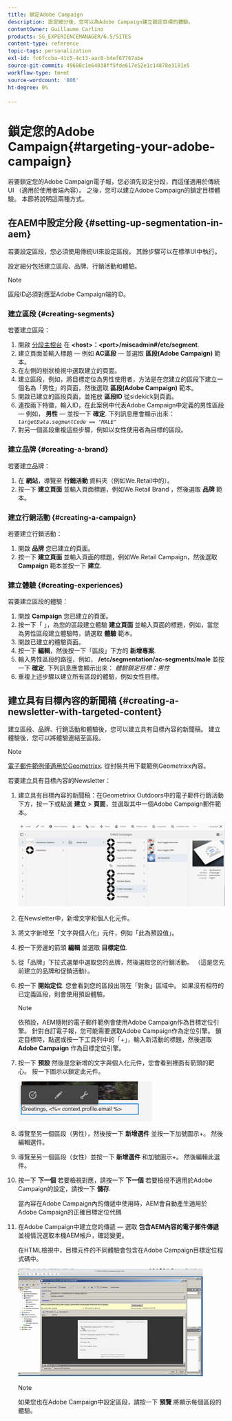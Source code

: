 ```yaml
---
title: 鎖定Adobe Campaign
description: 設定細分後，您可以為Adobe Campaign建立鎖定目標的體驗。
contentOwner: Guillaume Carlino
products: SG_EXPERIENCEMANAGER/6.5/SITES
content-type: reference
topic-tags: personalization
exl-id: fc6fccba-41c5-4c13-aac0-b4ef67767abe
source-git-commit: 49688c1e64038ff5fde617e52e1c14878e3191e5
workflow-type: tm+mt
source-wordcount: '806'
ht-degree: 0%

---
```


# 鎖定您的Adobe Campaign{#targeting-your-adobe-campaign}

若要鎖定您的Adobe Campaign電子報，您必須先設定分段，而這僅適用於傳統UI （適用於使用者端內容）。 之後，您可以建立Adobe Campaign的鎖定目標體驗。 本節將說明這兩種方式。

## 在AEM中設定分段 {#setting-up-segmentation-in-aem}

若要設定區段，您必須使用傳統UI來設定區段。 其餘步驟可以在標準UI中執行。

設定細分包括建立區段、品牌、行銷活動和體驗。

>[!NOTE]
>
>區段ID必須對應至Adobe Campaign端的ID。

### 建立區段 {#creating-segments}

若要建立區段：

1. 開啟 [分段主控台](http://localhost:4502/miscadmin#/etc/segmentation) 在 **&lt;host>：&lt;port>/miscadmin#/etc/segment**.
1. 建立頁面並輸入標題 — 例如 **AC區段** — 並選取 **區段(Adobe Campaign)** 範本。
1. 在左側的樹狀檢視中選取建立的頁面。
1. 建立區段，例如，將目標定位為男性使用者，方法是在您建立的區段下建立一個名為「男性」的頁面，然後選取 **區段(Adobe Campaign)** 範本。
1. 開啟已建立的區段頁面，並拖放 **區段ID** 從sidekick到頁面。
1. 連按兩下特徵，輸入ID，在此案例中代表Adobe Campaign中定義的男性區段 — 例如， **男性**  — 並按一下 **確定**. 下列訊息應會顯示出來： *`targetData.segmentCode == "MALE"`*
1. 對另一個區段重複這些步驟，例如以女性使用者為目標的區段。

### 建立品牌 {#creating-a-brand}

若要建立品牌：

1. 在 **網站**，導覽至 **行銷活動** 資料夾（例如We.Retail中的）。
1. 按一下 **建立頁面** 並輸入頁面標題，例如We.Retail Brand ，然後選取 **品牌** 範本。

### 建立行銷活動 {#creating-a-campaign}

若要建立行銷活動：

1. 開啟 **品牌** 您已建立的頁面。
1. 按一下 **建立頁面** 並輸入頁面的標題，例如We.Retail Campaign，然後選取 **Campaign** 範本並按一下 **建立**.

### 建立體驗 {#creating-experiences}

若要建立區段的體驗：

1. 開啟 **Campaign** 您已建立的頁面。
1. 按一下「 」，為您的區段建立體驗 **建立頁面** 並輸入頁面的標題，例如，當您為男性區段建立體驗時，請選取 **體驗** 範本。
1. 開啟已建立的體驗頁面。
1. 按一下 **編輯**，然後按一下「區段」下方的 **新增專案**.
1. 輸入男性區段的路徑，例如， **/etc/segmentation/ac-segments/male** 並按一下 **確定**. 下列訊息應會顯示出來： *體驗鎖定目標：男性*
1. 重複上述步驟以建立所有區段的體驗，例如女性目標。

## 建立具有目標內容的新聞稿 {#creating-a-newsletter-with-targeted-content}

建立區段、品牌、行銷活動和體驗後，您可以建立具有目標內容的新聞稿。 建立體驗後，您可以將體驗連結至區段。

>[!NOTE]
>
>[電子郵件範例僅適用於Geometrixx](/help/sites-developing/we-retail.md). 從封裝共用下載範例Geometrixx內容。

若要建立具有目標內容的Newsletter：

1. 建立具有目標內容的新聞稿：在Geometrixx Outdoors中的電子郵件行銷活動下方，按一下或點選 **建立** > **頁面**，並選取其中一個Adobe Campaign郵件範本。

   ![chlimage_1-188](assets/chlimage_1-188.png)

1. 在Newsletter中，新增文字和個人化元件。
1. 將文字新增至「文字與個人化」元件，例如「此為預設值」。
1. 按一下旁邊的箭頭 **編輯** 並選取 **目標定位**.
1. 從「品牌」下拉式選單中選取您的品牌，然後選取您的行銷活動。 （這是您先前建立的品牌和促銷活動）。
1. 按一下 **開始定位**. 您會看到您的區段出現在「對象」區域中。 如果沒有相符的已定義區段，則會使用預設體驗。

   >[!NOTE]
   >
   >依預設，AEM隨附的電子郵件範例會使用Adobe Campaign作為目標定位引擎。 針對自訂電子報，您可能需要選取Adobe Campaign作為定位引擎。 鎖定目標時，點選或按一下工具列中的「+」，輸入新活動的標題，然後選取 **Adobe Campaign** 作為目標定位引擎。

1. 按一下 **預設** 然後是您新增的文字與個人化元件，您會看到裡面有箭頭的靶心。 按一下圖示以鎖定此元件。

   ![chlimage_1-189](assets/chlimage_1-189.png)

1. 導覽至另一個區段（男性），然後按一下 **新增選件** 並按一下加號圖示+。 然後編輯選件。
1. 導覽至另一個區段（女性）並按一下 **新增選件** 和加號圖示+。 然後編輯此選件。
1. 按一下 **下一個** 若要檢視對應，請按一下 **下一個** 若要檢視不適用於Adobe Campaign的設定，請按一下 **儲存**.

   當內容在Adobe Campaign內的傳遞中使用時，AEM會自動產生適用於Adobe Campaign的正確目標定位代碼

1. 在Adobe Campaign中建立您的傳遞 — 選取 **包含AEM內容的電子郵件傳遞** 並視情況選取本機AEM帳戶，確認變更。

   在HTML檢視中，目標元件的不同體驗會包含在Adobe Campaign目標定位程式碼中。

   ![chlimage_1-190](assets/chlimage_1-190.png)

   >[!NOTE]
   >
   >如果您也在Adobe Campaign中設定區段，請按一下 **預覽** 將顯示每個區段的體驗。
